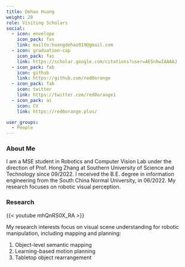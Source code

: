 ```yaml
---
title: Dehao Huang
weight: 20
role: Visiting Scholars
social:
  - icon: envelope 
    icon_pack: fas
    link: mailto:huangdehao919@gmail.com
  - icon: graduation-cap 
    icon_pack: fas
    link: https://scholar.google.com/citations?user=AESnhwIAAAAJ
  - icon_pack: fab
    icon: github
    link: https://github.com/red0orange
  - icon_pack: fab
    icon: twitter
    link: https://twitter.com/red0orange1
  - icon_pack: ai
    icon: CV
    link: https://red0orange.plus/

user_groups:
  - People
---
```

### About Me
I am a MSE student in Robotics and Computer Vision Lab under the direction of Prof. Hong Zhang at Southern University of Science and Technology since 09/2022. I received the B.E. degree in information engineering from the South China Normal University, in 06/2022. My research focuses on robotic visual perception.

### Research
{{< youtube mhQnRS0X_RA >}}

My research interests focus on visual scene understanding for robotic manipulation, including mapping and planning: 
1. Object-level semantic mapping 
2. Learning-based motion planning 
3. Tabletop object rearrangement


